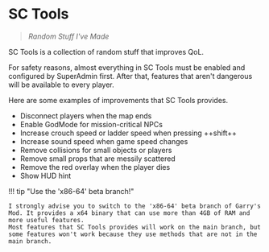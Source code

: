 # SC Tools

<steam-workshop itemid="3207465120"></steam-workshop>

> *Random Stuff I've Made*

SC Tools is a collection of random stuff that improves QoL.

For safety reasons, almost everything in SC Tools must be enabled and configured by SuperAdmin first. After that, features that aren't dangerous will be available to every player.

Here are some examples of improvements that SC Tools provides.

* Disconnect players when the map ends
* Enable GodMode for mission-critical NPCs
* Increase crouch speed or ladder speed when pressing ++shift++
* Increase sound speed when game speed changes
* Remove collisions for small objects or players
* Remove small props that are messily scattered
* Remove the red overlay when the player dies
* Show HUD hint

!!! tip "Use the 'x86-64' beta branch!"

    I strongly advise you to switch to the 'x86-64' beta branch of Garry's Mod. It provides a x64 binary that can use more than 4GB of RAM and more useful features.  
    Most features that SC Tools provides will work on the main branch, but some features won't work because they use methods that are not in the main branch.
